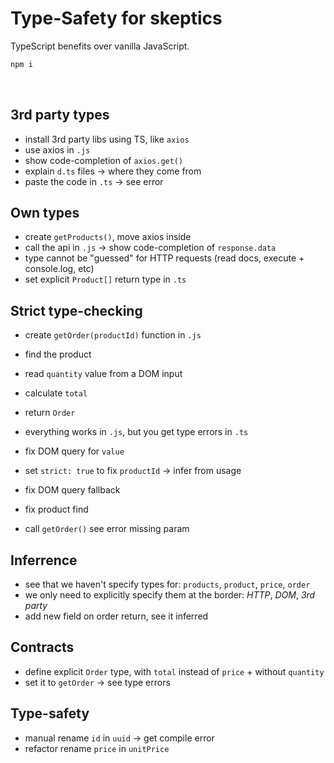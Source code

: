 # Type-Safety for skeptics

TypeScript benefits over vanilla JavaScript.

```bash
npm i
```

<br />

## 3rd party types

- install 3rd party libs using TS, like `axios`
- use axios in `.js`
- show code-completion of `axios.get()`
- explain `d.ts` files -> where they come from
- paste the code in `.ts` -> see error

## Own types

- create `getProducts()`, move axios inside
- call the api in `.js` -> show code-completion of `response.data`
- type cannot be "guessed" for HTTP requests (read docs, execute + console.log, etc)
- set explicit `Product[]` return type in `.ts`

## Strict type-checking

- create `getOrder(productId)` function in `.js`
- find the product

- read `quantity` value from a DOM input
- calculate `total`
- return `Order`
- everything works in `.js`, but you get type errors in `.ts`

- fix DOM query for `value`
- set `strict: true` to fix `productId` -> infer from usage
- fix DOM query fallback
- fix product find

- call `getOrder()` see error missing param

## Inferrence

- see that we haven't specify types for: `products`, `product`, `price`, `order`
- we only need to explicitly specify them at the border: _HTTP_, _DOM_, _3rd party_
- add new field on order return, see it inferred

## Contracts

- define explicit `Order` type, with `total` instead of `price` + without `quantity`
- set it to `getOrder` -> see type errors

## Type-safety

- manual rename `id` in `uuid` -> get compile error
- refactor rename `price` in `unitPrice`

